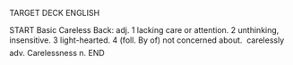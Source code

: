 TARGET DECK
ENGLISH

START
Basic
Careless
Back: adj. 1 lacking care or attention. 2 unthinking, insensitive. 3 light-hearted. 4 (foll. By of) not concerned about.  carelessly adv. Carelessness n.
END
